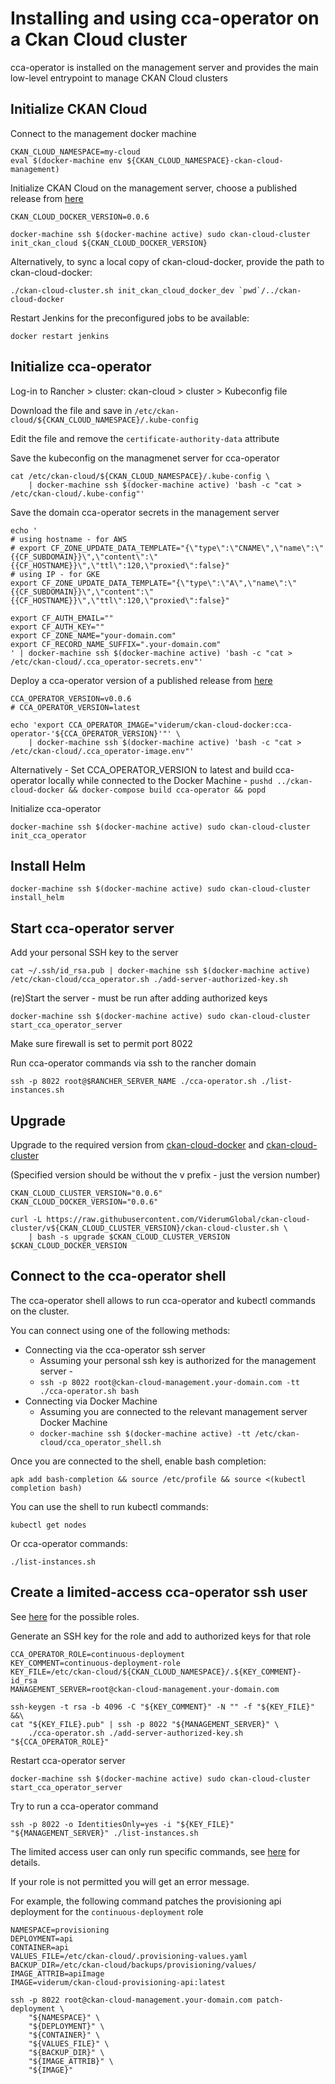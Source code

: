 # Installing and using cca-operator on a Ckan Cloud cluster

cca-operator is installed on the management server and provides the main low-level entrypoint to manage CKAN Cloud clusters

## Initialize CKAN Cloud

Connect to the management docker machine

```
CKAN_CLOUD_NAMESPACE=my-cloud
eval $(docker-machine env ${CKAN_CLOUD_NAMESPACE}-ckan-cloud-management)
```

Initialize CKAN Cloud on the management server, choose a published release from [here](https://github.com/ViderumGlobal/ckan-cloud-docker/releases)

```
CKAN_CLOUD_DOCKER_VERSION=0.0.6

docker-machine ssh $(docker-machine active) sudo ckan-cloud-cluster init_ckan_cloud ${CKAN_CLOUD_DOCKER_VERSION}
```

Alternatively, to sync a local copy of ckan-cloud-docker, provide the path to ckan-cloud-docker:

```
./ckan-cloud-cluster.sh init_ckan_cloud_docker_dev `pwd`/../ckan-cloud-docker
```

Restart Jenkins for the preconfigured jobs to be available:

```
docker restart jenkins
```

## Initialize cca-operator

Log-in to Rancher > cluster: ckan-cloud > cluster > Kubeconfig file

Download the file and save in `/etc/ckan-cloud/${CKAN_CLOUD_NAMESPACE}/.kube-config`

Edit the file and remove the `certificate-authority-data` attribute

Save the kubeconfig on the managmenet server for cca-operator

```
cat /etc/ckan-cloud/${CKAN_CLOUD_NAMESPACE}/.kube-config \
    | docker-machine ssh $(docker-machine active) 'bash -c "cat > /etc/ckan-cloud/.kube-config"'
```

Save the domain cca-operator secrets in the management server

```
echo '
# using hostname - for AWS
# export CF_ZONE_UPDATE_DATA_TEMPLATE="{\"type\":\"CNAME\",\"name\":\"{{CF_SUBDOMAIN}}\",\"content\":\"{{CF_HOSTNAME}}\",\"ttl\":120,\"proxied\":false}"
# using IP - for GKE
export CF_ZONE_UPDATE_DATA_TEMPLATE="{\"type\":\"A\",\"name\":\"{{CF_SUBDOMAIN}}\",\"content":\"{{CF_HOSTNAME}}\",\"ttl\":120,\"proxied\":false}"

export CF_AUTH_EMAIL=""
export CF_AUTH_KEY=""
export CF_ZONE_NAME="your-domain.com"
export CF_RECORD_NAME_SUFFIX=".your-domain.com"
' | docker-machine ssh $(docker-machine active) 'bash -c "cat > /etc/ckan-cloud/.cca_operator-secrets.env"'
```

Deploy a cca-operator version of a published release from [here](https://github.com/ViderumGlobal/ckan-cloud-docker/releases)

```
CCA_OPERATOR_VERSION=v0.0.6
# CCA_OPERATOR_VERSION=latest

echo 'export CCA_OPERATOR_IMAGE="viderum/ckan-cloud-docker:cca-operator-'${CCA_OPERATOR_VERSION}'"' \
    | docker-machine ssh $(docker-machine active) 'bash -c "cat > /etc/ckan-cloud/.cca_operator-image.env"'
```

Alternatively - Set CCA_OPERATOR_VERSION to latest and build cca-operator locally while connected to the Docker Machine - `pushd ../ckan-cloud-docker && docker-compose build cca-operator && popd`

Initialize cca-operator

```
docker-machine ssh $(docker-machine active) sudo ckan-cloud-cluster init_cca_operator
```

## Install Helm

```
docker-machine ssh $(docker-machine active) sudo ckan-cloud-cluster install_helm
```

## Start cca-operator server

Add your personal SSH key to the server

```
cat ~/.ssh/id_rsa.pub | docker-machine ssh $(docker-machine active) /etc/ckan-cloud/cca_operator.sh ./add-server-authorized-key.sh
```

(re)Start the server - must be run after adding authorized keys

```
docker-machine ssh $(docker-machine active) sudo ckan-cloud-cluster start_cca_operator_server
```

Make sure firewall is set to permit port 8022

Run cca-operator commands via ssh to the rancher domain

```
ssh -p 8022 root@$RANCHER_SERVER_NAME ./cca-operator.sh ./list-instances.sh
```

## Upgrade

Upgrade to the required version from [ckan-cloud-docker](https://github.com/ViderumGlobal/ckan-cloud-docker/releases) and [ckan-cloud-cluster](https://github.com/ViderumGlobal/ckan-cloud-cluster/releases)

(Specified version should be without the v prefix - just the version number)

```
CKAN_CLOUD_CLUSTER_VERSION="0.0.6"
CKAN_CLOUD_DOCKER_VERSION="0.0.6"

curl -L https://raw.githubusercontent.com/ViderumGlobal/ckan-cloud-cluster/v${CKAN_CLOUD_CLUSTER_VERSION}/ckan-cloud-cluster.sh \
    | bash -s upgrade $CKAN_CLOUD_CLUSTER_VERSION $CKAN_CLOUD_DOCKER_VERSION
```

## Connect to the cca-operator shell

The cca-operator shell allows to run cca-operator and kubectl commands on the cluster.

You can connect using one of the following methods:

* Connecting via the cca-operator ssh server
  * Assuming your personal ssh key is authorized for the management server -
  * `ssh -p 8022 root@ckan-cloud-management.your-domain.com -tt ./cca-operator.sh bash`
* Connecting via Docker Machine
  * Assuming you are connected to the relevant management server Docker Machine
  * `docker-machine ssh $(docker-machine active) -tt /etc/ckan-cloud/cca_operator_shell.sh`

Once you are connected to the shell, enable bash completion:

```
apk add bash-completion && source /etc/profile && source <(kubectl completion bash)
```

You can use the shell to run kubectl commands:

```
kubectl get nodes
```

Or cca-operator commands:

```
./list-instances.sh
```

## Create a limited-access cca-operator ssh user

See [here](https://github.com/ViderumGlobal/ckan-cloud-docker/blob/master/cca-operator/cca-operator.py) for the possible roles.

Generate an SSH key for the role and add to authorized keys for that role

```
CCA_OPERATOR_ROLE=continuous-deployment
KEY_COMMENT=continuous-deployment-role
KEY_FILE=/etc/ckan-cloud/${CKAN_CLOUD_NAMESPACE}/.${KEY_COMMENT}-id_rsa
MANAGEMENT_SERVER=root@ckan-cloud-management.your-domain.com

ssh-keygen -t rsa -b 4096 -C "${KEY_COMMENT}" -N "" -f "${KEY_FILE}" &&\
cat "${KEY_FILE}.pub" | ssh -p 8022 "${MANAGEMENT_SERVER}" \
    ./cca-operator.sh ./add-server-authorized-key.sh "${CCA_OPERATOR_ROLE}"
```

Restart cca-operator server

```
docker-machine ssh $(docker-machine active) sudo ckan-cloud-cluster start_cca_operator_server
```

Try to run a cca-operator command

```
ssh -p 8022 -o IdentitiesOnly=yes -i "${KEY_FILE}" "${MANAGEMENT_SERVER}" ./list-instances.sh
```

The limited access user can only run specific commands, see [here](https://github.com/ViderumGlobal/ckan-cloud-docker/blob/master/cca-operator/cca-operator.py) for details.

If your role is not permitted you will get an error message.

For example, the following command patches the provisioning api deployment for the `continuous-deployment` role

```
NAMESPACE=provisioning
DEPLOYMENT=api
CONTAINER=api
VALUES_FILE=/etc/ckan-cloud/.provisioning-values.yaml
BACKUP_DIR=/etc/ckan-cloud/backups/provisioning/values/
IMAGE_ATTRIB=apiImage
IMAGE=viderum/ckan-cloud-provisioning-api:latest

ssh -p 8022 root@ckan-cloud-management.your-domain.com patch-deployment \
    "${NAMESPACE}" \
    "${DEPLOYMENT}" \
    "${CONTAINER}" \
    "${VALUES_FILE}" \
    "${BACKUP_DIR}" \
    "${IMAGE_ATTRIB}" \
    "${IMAGE}"
```
